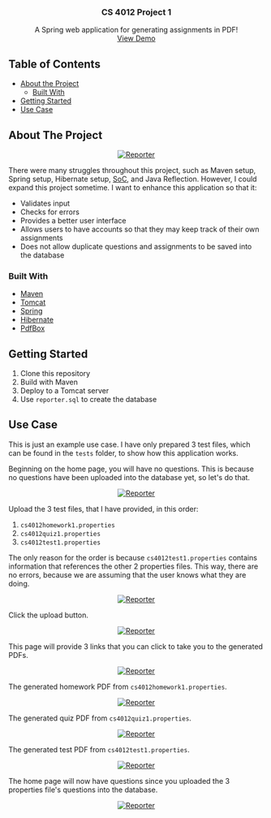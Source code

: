 <p align="center">
  <h3 align="center">CS 4012 Project 1</h3>
  
  <p align="center">
    A Spring web application for generating assignments in PDF!
    <br />
    <a href="https://reporter.jaredible.net">View Demo</a>
  </p>
</p>

## Table of Contents

* [About the Project](#about-the-project)
  * [Built With](#built-with)
* [Getting Started](#getting-started)
* [Use Case](#use-case)

## About The Project

<p align="center">
  <a href="https://github.com/jaredible/CS4012-Project-1/blob/master/images/image0.PNG">
    <img src="https://github.com/jaredible/CS4012-Project-1/blob/master/images/image0.PNG" alt="Reporter">
  </a>
</p>

There were many struggles throughout this project, such as Maven setup, Spring setup, Hibernate setup, [SoC](https://en.wikipedia.org/wiki/Separation_of_concerns), and Java Reflection. However, I could expand this project sometime. I want to enhance this application so that it:
* Validates input
* Checks for errors
* Provides a better user interface
* Allows users to have accounts so that they may keep track of their own assignments
* Does not allow duplicate questions and assignments to be saved into the database

### Built With
* [Maven](https://maven.apache.org/)
* [Tomcat](http://tomcat.apache.org/)
* [Spring](https://spring.io/)
* [Hibernate](https://hibernate.org/)
* [PdfBox](https://pdfbox.apache.org/)

## Getting Started

1. Clone this repository
2. Build with Maven
3. Deploy to a Tomcat server
4. Use `reporter.sql` to create the database

## Use Case

This is just an example use case. I have only prepared 3 test files, which can be found in the `tests` folder, to show how this application works.

Beginning on the home page, you will have no questions. This is because no questions have been uploaded into the database yet, so let's do that.
<p align="center">
  <a href="https://github.com/jaredible/CS4012-Project-1/blob/master/images/image1.PNG">
    <img src="https://github.com/jaredible/CS4012-Project-1/blob/master/images/image1.PNG" alt="Reporter">
  </a>
</p>

Upload the 3 test files, that I have provided, in this order:
1. `cs4012homework1.properties`
2. `cs4012quiz1.properties`
3. `cs4012test1.properties`

The only reason for the order is because `cs4012test1.properties` contains information that references the other 2 properties files. This way, there are no errors, because we are assuming that the user knows what they are doing.
<p align="center">
  <a href="https://github.com/jaredible/CS4012-Project-1/blob/master/images/image2.PNG">
    <img src="https://github.com/jaredible/CS4012-Project-1/blob/master/images/image2.PNG" alt="Reporter">
  </a>
</p>

Click the upload button.
<p align="center">
  <a href="https://github.com/jaredible/CS4012-Project-1/blob/master/images/image3.PNG">
    <img src="https://github.com/jaredible/CS4012-Project-1/blob/master/images/image3.PNG" alt="Reporter">
  </a>
</p>

This page will provide 3 links that you can click to take you to the generated PDFs.
<p align="center">
  <a href="https://github.com/jaredible/CS4012-Project-1/blob/master/images/image4.PNG">
    <img src="https://github.com/jaredible/CS4012-Project-1/blob/master/images/image4.PNG" alt="Reporter">
  </a>
</p>

The generated homework PDF from `cs4012homework1.properties`.
<p align="center">
  <a href="https://github.com/jaredible/CS4012-Project-1/blob/master/images/image5.PNG">
    <img src="https://github.com/jaredible/CS4012-Project-1/blob/master/images/image5.PNG" alt="Reporter">
  </a>
</p>

The generated quiz PDF from `cs4012quiz1.properties`.
<p align="center">
  <a href="https://github.com/jaredible/CS4012-Project-1/blob/master/images/image6.PNG">
    <img src="https://github.com/jaredible/CS4012-Project-1/blob/master/images/image6.PNG" alt="Reporter">
  </a>
</p>

The generated test PDF from `cs4012test1.properties`.
<p align="center">
  <a href="https://github.com/jaredible/CS4012-Project-1/blob/master/images/image7.PNG">
    <img src="https://github.com/jaredible/CS4012-Project-1/blob/master/images/image7.PNG" alt="Reporter">
  </a>
</p>

The home page will now have questions since you uploaded the 3 properties file's questions into the database.
<p align="center">
  <a href="https://github.com/jaredible/CS4012-Project-1/blob/master/images/image8.PNG">
    <img src="https://github.com/jaredible/CS4012-Project-1/blob/master/images/image8.PNG" alt="Reporter">
  </a>
</p>
